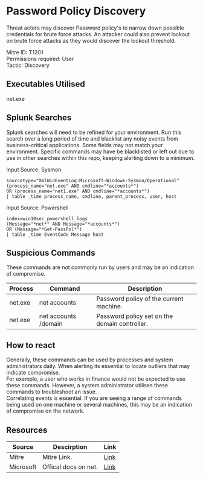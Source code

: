 # Password Policy Discovery
Threat actors may discover Password policy's to narrow down possible credentials for brute force attacks. An attacker could also prevent lockout on brute force attacks as they would discover the lockout threshold.

Mitre ID: T1201  
Permissions required: User  
Tactic: Discovery  

## Executables Utilised
net.exe

## Splunk Searches
Splunk searches will need to be refined for your environment. Run this search over a long period of time and blacklist any noisy events from business-critical applications. Some fields may not match your environment. Specific commands may have be blacklisted or left out due to use in other searches within this repo, keeping alerting down to a minimum.

Input Source: Sysmon
```
sourcetype="XmlWinEventLog:Microsoft-Windows-Sysmon/Operational"
(process_name="net.exe" AND cmdline="*accounts*")
OR (process_name="net1.exe" AND cmdline="*accounts*")
| table _time process_name, cmdline, parent_process, user, host
```
Input Source: Powershell
```
index=win10sec_powershell_logs
(Message="*net*" AND Message="*accounts*")
OR (Message="*Get-PassPol*")
| table _time EventCode Message host
```

## Suspicious Commands
These commands are not commonly run by users and may be an indication of compromise.

| Process  | Command | Description
| ------------- | ------------- | -------- | 
|net.exe|net accounts | Password policy of the current machine.|
|net.exe|net accounts /domain |Password policy set on the domain controller. |

## How to react
Generally, these commands can be used by processes and system administrators daily. When alerting its essential to locate outliers that may indicate compromise.  
For example, a user who works in finance would not be expected to use these commands. However, a system administrator utilises these commands to troubleshoot an issue.  
Correlating events is essential. If you are seeing a range of commands being used on one machine or several machines, this may be an indication of compromise on the network.  
## Resources

| Source | Descirption | Link | 
| --- | --- | --- |
|Mitre |Mitre Link. |[Link](https://attack.mitre.org/techniques/T1201/) |
| Microsoft  |Offical docs on net.  |   [Link](https://support.microsoft.com/en-gb/help/556003) |
